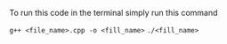 To run this code in the terminal simply run this command

`g++ <file_name>.cpp -o <fill_name>`
`./<fill_name>`
